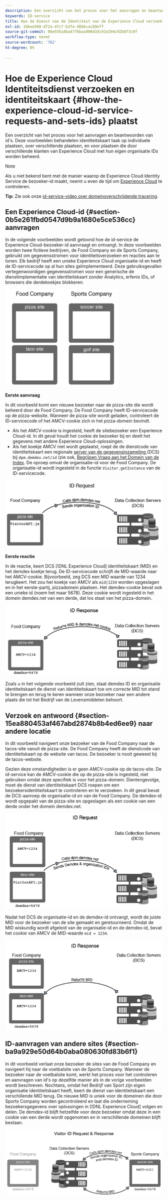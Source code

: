 ```yaml
---
description: Een overzicht van het proces voor het aanvragen en beantwoorden van id's. Deze voorbeelden behandelen identiteitskaart taak op individuele plaatsen, over verschillende plaatsen, en voor plaatsen die door verschillende klanten van Experience Cloud met hun eigen organisatie IDs worden beheerd.
keywords: ID-service
title: Hoe de Dienst van de Identiteit van de Experience Cloud verzoekt en identiteitskaart plaatst
exl-id: 1bbee560-d72a-47cf-b3fe-d6bbcacb9eff
source-git-commit: 06e935a4ba4776baa900d3dc91e294c92b873c0f
workflow-type: tm+mt
source-wordcount: '762'
ht-degree: 0%

---
```


# Hoe de Experience Cloud Identiteitsdienst verzoeken en identiteitskaart {#how-the-experience-cloud-id-service-requests-and-sets-ids} plaatst

Een overzicht van het proces voor het aanvragen en beantwoorden van id&#39;s. Deze voorbeelden behandelen identiteitskaart taak op individuele plaatsen, over verschillende plaatsen, en voor plaatsen die door verschillende klanten van Experience Cloud met hun eigen organisatie IDs worden beheerd.

>[!NOTE]
>
>Als u niet bekend bent met de manier waarop de Experience Cloud Identity Service de bezoeker-id maakt, neemt u even de tijd om [Experience Cloud](../introduction/cookies.md) te controleren.

**Tip:** Zie ook onze  [id-service-video over domeinoverschrijdende tracering](https://helpx.adobe.com/marketing-cloud-core/kb/MCID/CrossDomain.html).

## Een Experience Cloud-id {#section-0b5e261fbd0547d9b9a1680e5ce536cc} aanvragen

In de volgende voorbeelden wordt getoond hoe de id-service de Experience Cloud-bezoeker-id aanvraagt en ontvangt. In deze voorbeelden worden twee fictieve bedrijven, de Food Company en de Sports Company, gebruikt om gegevensstromen voor identiteitsverzoeken en reacties aan te tonen. Elk bedrijf heeft een unieke Experience Cloud organisatie-id en heeft de ID-servicecode op al hun sites geïmplementeerd. Deze gebruiksgevallen vertegenwoordigen gegevensstromen voor een generische de dienstimplementatie van identiteitskaart zonder Analytics, erfenis IDs, of browsers die derdekoekjes blokkeren.

![](assets/sample_sites.png)

**Eerste aanvraag**

In dit voorbeeld komt een nieuwe bezoeker naar de pizza-site die wordt beheerd door de Food Company. De Food Company heeft ID-servicecode op de pizza-website. Wanneer de pizza-site wordt geladen, controleert de ID-servicecode of het AMCV-cookie zich in het pizza-domein bevindt.

* Als het AMCV-cookie is ingesteld, heeft de sitebezoeker een Experience Cloud-id. In dit geval houdt het cookie de bezoeker bij en deelt het gegevens met andere Experience Cloud-oplossingen.
* Als het koekje AMCV niet wordt geplaatst, roept de de dienstcode van identiteitskaart een regionale [server van de gegevensinzameling ](https://experienceleague.adobe.com/docs/analytics/technotes/rdc/regional-data-collection.html?lang=en) (DCS) bij `dpm.demdex.net/id` (zie ook, [Begrijpen Vraag aan het Domein van de Index](https://experienceleague.adobe.com/docs/audience-manager/user-guide/reference/demdex-calls.html?lang=en). De oproep omvat de organisatie-id voor de Food Company. De organisatie-id wordt ingesteld in de functie `Visitor.getInstance` van de ID-servicecode.

![](assets/request1.png)

**Eerste reactie**

In de reactie, keert DCS [!DNL Experience Cloud] identiteitskaart (MID) en het demdex koekje terug. De ID-servicecode schrijft de MID-waarde naar het AMCV-cookie. Bijvoorbeeld, zeg DCS een MID waarde van 1234 terugkeert. Het zou het koekje van AMCV als `mid|1234` worden opgeslagen en in het eerste-partij, pizzadomein plaatsen. Het demdex-cookie bevat ook een unieke id (noem het maar 5678). Deze cookie wordt ingesteld in het domein demdex.net van een derde, dat los staat van het pizza-domein.

![](assets/response1.png)

Zoals u in het volgende voorbeeld zult zien, staat demdex ID en organisatie identiteitskaart de dienst van identiteitskaart toe om correcte MID tot stand te brengen en terug te keren wanneer onze bezoeker naar een andere plaats die tot het Bedrijf van de Levensmiddelen behoort.

## Verzoek en antwoord {#section-15ea880453af467abd2874b8b4ed6ee9} naar andere locatie

In dit voorbeeld navigeert onze bezoeker van de Food Company naar de tacos-site vanuit de pizza-site. De Food Company heeft de dienstcode van identiteitskaart op de website van tacos. De bezoeker is nooit geweest bij de tacos-website.

Gezien deze omstandigheden is er geen AMCV-cookie op de tacos-site. De id-service kan de AMCV-cookie die op de pizza-site is ingesteld, niet gebruiken omdat deze specifiek is voor het pizza-domein. Dientengevolge, moet de dienst van identiteitskaart DCS roepen om een bezoekersidentiteitskaart te controleren en te verzoeken. In dit geval bevat de DCS-aanroep de organisatie-id *en* van de Food Company. De demdex-id wordt opgepakt van de pizza-site en opgeslagen als een cookie van een derde onder het domein demdex.net.

![](assets/request2.png)

Nadat het DCS de organisatie-id en de demdex-id ontvangt, wordt de juiste MID voor de bezoeker van de site gemaakt en geretourneerd. Omdat de MID wiskundig wordt afgeleid van de organisatie-id en de demdex-id, bevat het cookie van AMCV de MID-waarde `mid = 1234`.

![](assets/response2.png)

## ID-aanvragen van andere sites {#section-ba9a929e50d64b0aba080630fd83b6f1}

In dit voorbeeld verlaat onze bezoeker de sites van de Food Company en navigeert hij naar de voetbalsite van de Sports Company. Wanneer de bezoeker naar de voetbalsite komt, werkt het proces voor het controleren en aanvragen van id&#39;s op dezelfde manier als in de vorige voorbeelden wordt beschreven. Nochtans, omdat het Bedrijf van Sport zijn eigen organisatie identiteitskaart heeft, keert de dienst van identiteitskaart een verschillende MID terug. De nieuwe MID is uniek voor de domeinen die door Sports Company worden gecontroleerd en laat die onderneming bezoekersgegevens over oplossingen in [!DNL Experience Cloud] volgen en delen. De demdex-id blijft hetzelfde voor deze bezoeker omdat deze in een cookie van een derde wordt opgenomen en in verschillende domeinen blijft bestaan.

![](assets/req_resp.png)
